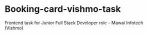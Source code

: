 # Booking-card-vishmo-task
Frontend task for Junior Full Stack Developer role – Mawai Infotech (Vishmo)

